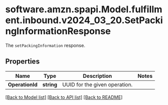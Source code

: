 # software.amzn.spapi.Model.fulfillment.inbound.v2024_03_20.SetPackingInformationResponse
The `setPackingInformation` response.

## Properties

Name | Type | Description | Notes
------------ | ------------- | ------------- | -------------
**OperationId** | **string** | UUID for the given operation. | 

[[Back to Model list]](../README.md#documentation-for-models) [[Back to API list]](../README.md#documentation-for-api-endpoints) [[Back to README]](../README.md)

